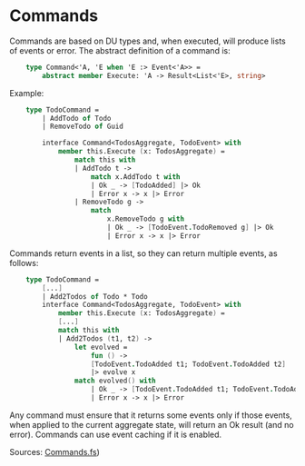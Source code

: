 # Commands

Commands are based on DU types and, when executed, will produce lists of events or error.
The abstract definition of a command is:

```FSharp
    type Command<'A, 'E when 'E :> Event<'A>> =
        abstract member Execute: 'A -> Result<List<'E>, string>
```

Example:

```FSharp
    type TodoCommand =
        | AddTodo of Todo
        | RemoveTodo of Guid

        interface Command<TodosAggregate, TodoEvent> with
            member this.Execute (x: TodosAggregate) =
                match this with
                | AddTodo t -> 
                    match x.AddTodo t with
                    | Ok _ -> [TodoAdded] |> Ok
                    | Error x -> x |> Error
                | RemoveTodo g ->
                    match
                        x.RemoveTodo g with
                        | Ok _ -> [TodoEvent.TodoRemoved g] |> Ok
                        | Error x -> x |> Error
```

Commands return events in a list, so they can return multiple events, as follows:

```FSharp
    type TodoCommand =
        [...]
        | Add2Todos of Todo * Todo
        interface Command<TodosAggregate, TodoEvent> with
            member this.Execute (x: TodosAggregate) =
            [...]
            match this with
            | Add2Todos (t1, t2) -> 
                let evolved =
                    fun () ->
                    [TodoEvent.TodoAdded t1; TodoEvent.TodoAdded t2]
                    |> evolve x
                match evolved() with
                    | Ok _ -> [TodoEvent.TodoAdded t1; TodoEvent.TodoAdded t2] |> Ok
                    | Error x -> x |> Error

```
Any command must ensure that it returns some events only if those events, when applied to the current aggregate state, will return an Ok result (and no error). 
Commands can use event caching if it is enabled.

Sources: [Commands.fs](https://github.com/tonyx/Micro_ES_FSharp_Lib/blob/main/Sharpino.Sample/aggregates/Todos/Commands.fs))


